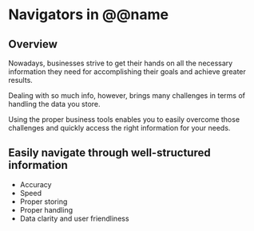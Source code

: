 # Navigators in @@name

## Overview

Nowadays, businesses strive to get their hands on all the necessary information they need for accomplishing their goals and achieve greater results.  

Dealing with so much info, however, brings many challenges in terms of handling the data you store.  

Using the proper business tools enables you to easily overcome those challenges and quickly access the right information for your needs.  

## Easily navigate through well-structured information








* Accuracy
* Speed
* Proper storing
* Proper handling
* Data clarity and user friendliness
